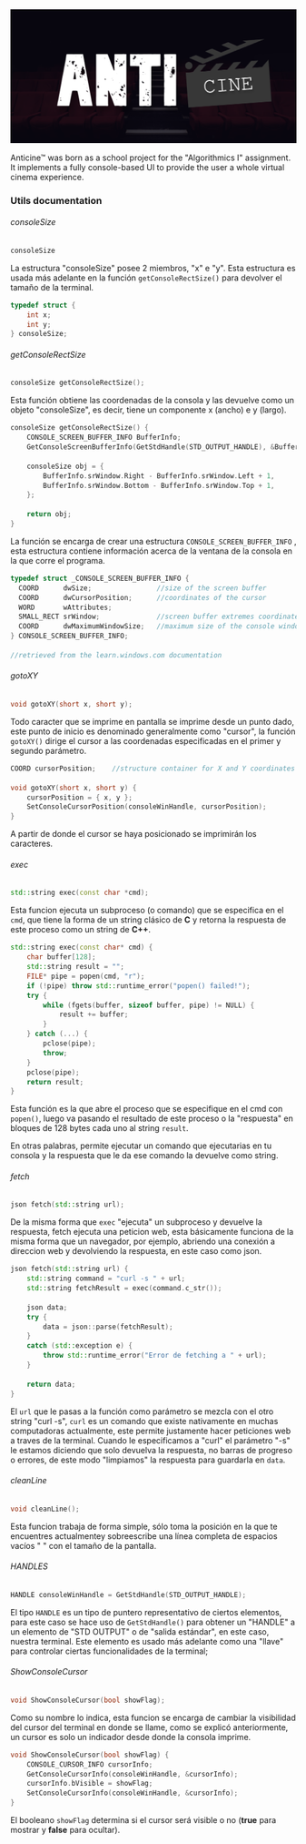 <img src="./media/Anticine.png" title="" alt="" data-align="center">

Anticine™ was born as a school project for the "Algorithmics I" assignment. It implements a fully console-based UI to provide the user a whole virtual cinema experience.



### Utils documentation

###### consoleSize

```cpp
consoleSize
```

La estructura "consoleSize" posee  2 miembros, "x" e "y". Esta estructura es usada más adelante en la función `getConsoleRectSize()` para devolver el tamaño de la terminal.

```cpp
typedef struct {
    int x;
    int y;
} consoleSize;
```

###### getConsoleRectSize

```cpp
consoleSize getConsoleRectSize();
```

Esta función obtiene las coordenadas de la consola y las devuelve como un objeto "consoleSize", es decir, tiene un componente x (ancho) e y (largo).

```cpp
consoleSize getConsoleRectSize() {
    CONSOLE_SCREEN_BUFFER_INFO BufferInfo;
    GetConsoleScreenBufferInfo(GetStdHandle(STD_OUTPUT_HANDLE), &BufferInfo);

    consoleSize obj = {
        BufferInfo.srWindow.Right - BufferInfo.srWindow.Left + 1,
        BufferInfo.srWindow.Bottom - BufferInfo.srWindow.Top + 1,
    };

    return obj;
}
```

 La función se encarga de crear una estructura  `CONSOLE_SCREEN_BUFFER_INFO` ,  esta estructura contiene información acerca de la ventana de la consola en la que corre el programa.

```cpp
typedef struct _CONSOLE_SCREEN_BUFFER_INFO {
  COORD      dwSize;                //size of the screen buffer
  COORD      dwCursorPosition;      //coordinates of the cursor
  WORD       wAttributes;
  SMALL_RECT srWindow;              //screen buffer extremes coordinates
  COORD      dwMaximumWindowSize;   //maximum size of the console window
} CONSOLE_SCREEN_BUFFER_INFO;

//retrieved from the learn.windows.com documentation
```

###### gotoXY

```cpp
void gotoXY(short x, short y);
```

Todo caracter que se imprime en pantalla se imprime desde un punto dado, este punto de inicio es denominado generalmente como "cursor", la función `gotoXY()` dirige el cursor a las coordenadas especificadas en el primer y segundo parámetro.

```cpp
COORD cursorPosition;    //structure container for X and Y coordinates

void gotoXY(short x, short y) {
    cursorPosition = { x, y };
    SetConsoleCursorPosition(consoleWinHandle, cursorPosition);
}
```

A partir de donde el cursor se haya posicionado se imprimirán los caracteres.

###### exec

```cpp
std::string exec(const char *cmd);
```

Esta funcion ejecuta un subproceso (o comando) que se especifica en el `cmd`, que tiene la forma de un string clásico de **C** y retorna la respuesta de este proceso como un string de **C++**.

```cpp
std::string exec(const char* cmd) {
    char buffer[128];
    std::string result = "";
    FILE* pipe = popen(cmd, "r");
    if (!pipe) throw std::runtime_error("popen() failed!");
    try {
        while (fgets(buffer, sizeof buffer, pipe) != NULL) {
            result += buffer;
        }
    } catch (...) {
        pclose(pipe);
        throw;
    }
    pclose(pipe);
    return result;
}
```

Esta función es la que abre el proceso que se especifique en el cmd con `popen()`, luego va pasando el resultado de este proceso o la "respuesta" en bloques de 128 bytes cada uno al string `result`.

En otras palabras, permite ejecutar un comando que ejecutarias en tu consola y la respuesta que le da ese comando la devuelve como string.

###### fetch

```cpp
json fetch(std::string url);
```

De la misma forma que `exec` "ejecuta" un subproceso y devuelve la respuesta, fetch ejecuta una peticion web, esta básicamente funciona de la misma forma que un navegador, por ejemplo, abriendo una conexión a direccion web y devolviendo la respuesta, en este caso como json.

```cpp
json fetch(std::string url) {
    std::string command = "curl -s " + url;
    std::string fetchResult = exec(command.c_str());

    json data;
    try {
        data = json::parse(fetchResult);
    }
    catch (std::exception e) {
        throw std::runtime_error("Error de fetching a " + url);
    }

    return data;
}
```

El `url` que le pasas a la función como parámetro se mezcla con el otro string "curl -s", `curl` es un comando que existe nativamente en muchas computadoras actualmente, este permite justamente hacer peticiones web a traves de la terminal. Cuando le especificamos a "curl" el parámetro "-s" le estamos diciendo que solo devuelva la respuesta, no barras de progreso o errores, de este modo "limpiamos" la respuesta para guardarla en `data`.

###### cleanLine

```cpp
void cleanLine();
```

Esta funcion trabaja de forma simple, sólo toma la posición en la que te encuentres actualmentey sobreescribe una línea completa de espacios vacíos " " con el tamaño de la pantalla.

###### HANDLES

```cpp
HANDLE consoleWinHandle = GetStdHandle(STD_OUTPUT_HANDLE);
```

El tipo `HANDLE` es un tipo de puntero representativo de ciertos elementos, para este caso se hace uso de `GetStdHandle()` para obtener un "HANDLE" a un elemento de "STD OUTPUT" o de "salida estándar", en este caso, nuestra terminal. Este elemento es usado más adelante como una "llave" para controlar ciertas funcionalidades de la terminal;

###### ShowConsoleCursor

```cpp
void ShowConsoleCursor(bool showFlag);
```

Como su nombre lo indica, esta funcion se encarga de cambiar la visibilidad del cursor del terminal en donde se llame, como se explicó anteriormente, un cursor es solo un indicador desde donde la consola imprime.

```cpp
void ShowConsoleCursor(bool showFlag) {
    CONSOLE_CURSOR_INFO cursorInfo;
    GetConsoleCursorInfo(consoleWinHandle, &cursorInfo);
    cursorInfo.bVisible = showFlag;
    SetConsoleCursorInfo(consoleWinHandle, &cursorInfo);
}
```

El booleano `showFlag` determina si el cursor será visible o no (**true** para mostrar y **false** para ocultar).




